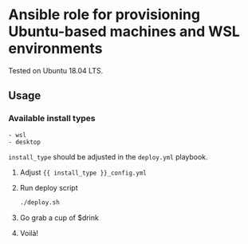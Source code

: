 # Ansible role for provisioning Ubuntu-based machines and WSL environments

Tested on Ubuntu 18.04 LTS.

## Usage

### Available install types

    - wsl
    - desktop

`install_type` should be adjusted in the `deploy.yml` playbook.

1. Adjust `{{ install_type }}_config.yml`

2. Run deploy script

    ``` sh
    ./deploy.sh
    ```

3. Go grab a cup of $drink

4. Voilà!
